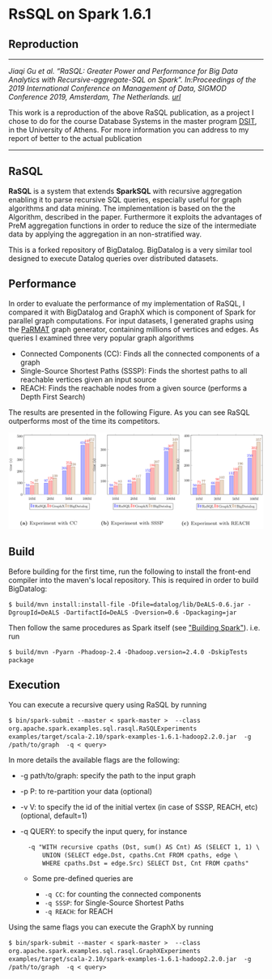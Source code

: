# RsSQL on Spark 1.6.1
## Reproduction

----
*Jiaqi Gu et al. “RaSQL: Greater Power and Performance for Big Data Analytics with Recursive-aggregate-SQL on Spark”. 
In:Proceedings of the 2019 International Conference on Management of Data, SIGMOD Conference 2019, Amsterdam,
 The Netherlands. [url](https://doi.org/10.1145/3299869.3324959)* 


This work is a reproduction of the above RaSQL publication, as a project I chose to do for the course Database Systems in the
 master program [DSIT](http://dsit.di.uoa.gr/), in the University of Athens. For more information you can address to my report
 of better to the actual publication

 
---
## RaSQL
**RaSQL**  is a system that extends **SparkSQL** with recursive aggregation enabling it to parse recursive SQL queries, 
especially useful for graph algorithms and data mining. The implementation is based on the the Algorithm,
described in the paper. Furthermore it exploits the advantages of PreM aggregation functions in order to reduce the size of
the intermediate data by applying the aggregation in an non-stratified way.

This is a forked repository of BigDatalog. BigDatalog is a very similar tool designed to execute Datalog queries over distributed datasets.

 
## Performance

In order to evaluate the performance of my implementation of RaSQL, I compared it with BigDatalog and GraphX which is component 
of Spark for parallel graph computations. For input datasets, I generated graphs using the [PaRMAT](https://github.com/farkhor/PaRMAT) graph generator, containing
millions of vertices and edges. As queries I examined three very popular graph algorithms

- Connected Components (CC): Finds all the connected components of a graph
- Single-Source Shortest Paths (SSSP): Finds the shortest paths to all reachable vertices given an input source 
- REACH: Finds the reachable nodes from a given source (performs a Depth First Search) 

The results are presented in the following Figure. As you can see RaSQL outperforms most of the time its competitors. 


![alt text](https://github.com/GiorgosMandi/RaSQL-Reproduction/blob/master/results.png)
 
 ## Build
Before building for the first time, run the following to install the front-end compiler into the maven's local repository. This is required in order to build BigDatalog:

    $ build/mvn install:install-file -Dfile=datalog/lib/DeALS-0.6.jar -DgroupId=DeALS -DartifactId=DeALS -Dversion=0.6 -Dpackaging=jar

Then follow the same procedures as Spark itself (see ["Building Spark"](http://spark.apache.org/docs/1.6.1/building-spark.html)). i.e. run
    
    $ build/mvn -Pyarn -Phadoop-2.4 -Dhadoop.version=2.4.0 -DskipTests package
    

## Execution

You can execute a recursive query using RaSQL by running

    $ bin/spark-submit --master < spark-master >  --class org.apache.spark.examples.sql.rasql.RaSQLExperiments  examples/target/scala-2.10/spark-examples-1.6.1-hadoop2.2.0.jar  -g /path/to/graph  -q < query> 
    
In more details the available flags are the following:

- -g path/to/graph: specify the path to the input graph
- -p P: to re-partition your data (optional)
- -v V: to specify the id of the initial vertex (in case of SSSP, REACH, etc) (optional, default=1)
- -q QUERY: to specify the input query, for instance  

        -q "WITH recursive cpaths (Dst, sum() AS Cnt) AS (SELECT 1, 1) \
            UNION (SELECT edge.Dst, cpaths.Cnt FROM cpaths, edge \
            WHERE cpaths.Dst = edge.Src) SELECT Dst, Cnt FROM cpaths"
            
    - Some pre-defined queries are 
        
        - `-q CC`: for counting the connected components 
        - `-q SSSP`: for Single-Source Shortest Paths
        - `-q REACH`: for REACH

Using the same flags you can execute the GraphX by running 
    
    $ bin/spark-submit --master < spark-master >  --class org.apache.spark.examples.sql.rasql.GraphXExperiments  examples/target/scala-2.10/spark-examples-1.6.1-hadoop2.2.0.jar  -g /path/to/graph  -q < query> 
